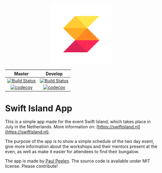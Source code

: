 <p align="center">
    <img src="logo.png" width="200" max-width="90%" alt="Swift Island" />
</p>
<center>

| Master | Develop |
|--------|---------|
| <center>[![Build Status](https://app.bitrise.io/app/0fcac5a66eec5fd8/status.svg?token=BCdH21vI5qdH8-wUyW9-uQ&branch=master)](https://app.bitrise.io/app/0fcac5a66eec5fd8)</center> | <center>[![Build Status](https://app.bitrise.io/app/0fcac5a66eec5fd8/status.svg?token=BCdH21vI5qdH8-wUyW9-uQ&branch=develop)](https://app.bitrise.io/app/0fcac5a66eec5fd8)</center> |
| <center>[![codecov](https://codecov.io/gh/SwiftIsland/island-app/branch/master/graph/badge.svg)](https://codecov.io/gh/SwiftIsland/island-app)</center> | <center>[![codecov](https://codecov.io/gh/SwiftIsland/island-app/branch/develop/graph/badge.svg)](https://codecov.io/gh/SwiftIsland/island-app) </center> |

</center>

# Swift Island App
This is a simple app made for the event Swift Island, which takes place in July in the Netherlands. More information on: [https://swiftisland.nl](https://swiftisland.nl).

The purpose of the app is to show a simple schedule of the two day event, give more information about the workshops and their mentors present at the even, as well as make it easier for attendees to find their bungalow.

The app is made by [Paul Peelen](https://github.com/ppeelen). The source code is available under MIT license. Please contribute!
